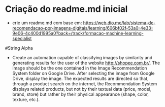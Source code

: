 # Criação do readme.md inicial

- crie um readme.md com base em: https://web.dio.me/lab/sistema-de-recomendacao-por-imagens-digitais/learning/606bf02f-53a0-4e33-9e06-4c400d1995a0?back=/track/formacao-machine-learning-specialist


#String Alpha

- Create an automation capable of classifying images by similarity and generating results for the user of the website http://shopee.com.br/. The image should be the one contained in the Image Recommendation System folder on Google Drive. After selecting the image from Google Drive, display the image. The expected results are directed so that, through a product search on the internet, the Recommendation System displays related products, but not by their textual data (price, model, brand, store) but rather by their physical appearance (shape, color, texture, etc.).